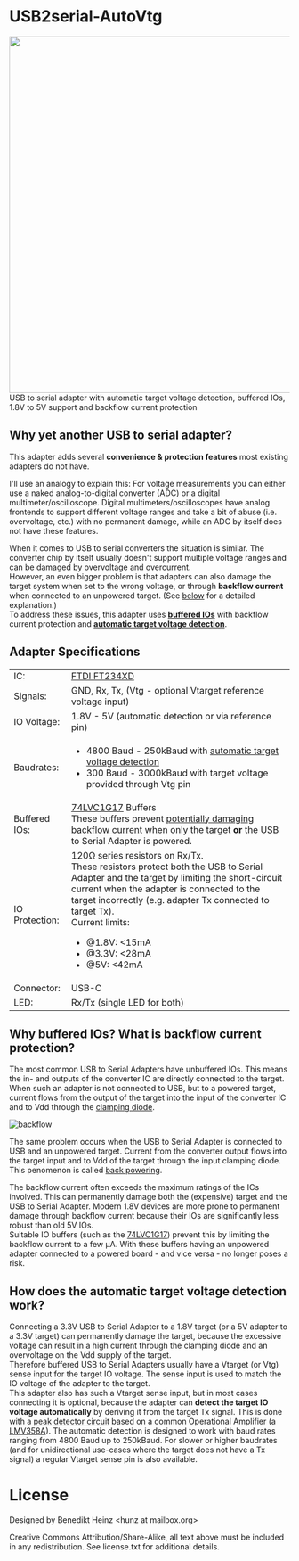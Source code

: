 # USB2serial-AutoVtg
<img src="https://user-images.githubusercontent.com/198567/280999817-36e1963b-0e59-43e5-ac5e-20795e093492.jpg" width="640"><br>
USB to serial adapter with automatic target voltage detection, buffered IOs, 1.8V to 5V support and backflow current protection

## Why yet another USB to serial adapter?
This adapter adds several **convenience & protection features** most existing adapters do not have.

I'll use an analogy to explain this: For voltage measurements you can either use a naked analog-to-digital converter (ADC) or a digital multimeter/oscilloscope.
Digital multimeters/oscilloscopes have analog frontends to support different voltage ranges and take a bit of abuse (i.e. overvoltage, etc.) with no permanent damage, while an ADC by itself does not have these features.

When it comes to USB to serial converters the situation is similar. The converter chip by itself usually doesn't support multiple voltage ranges and can be damaged by overvoltage and overcurrent.  
However, an even bigger problem is that adapters can also damage the target system when set to the wrong voltage, or through **backflow current** when connected to an unpowered target. (See [below](#backflow_current) for a detailed explanation.)  
To address these issues, this adapter uses **[buffered IOs](#backflow_current)** with backflow current protection and **[automatic target voltage detection](autovtg)**.

## Adapter Specifications
<table class="table table-striped">
  <tbody class="table-group-divider">
    <tr>
      <td class="td1">IC:</td>
      <td><a href="https://ftdichip.com/products/ft234xd/">FTDI FT234XD</a></td>
    </tr>
    <tr>
      <td class="td1">Signals:</td>
      <td>GND, Rx, Tx, (Vtg - optional Vtarget reference voltage input)</td>
    </tr>
    <tr>
      <td class="td1">IO Voltage:</td>
      <td>1.8V - 5V (automatic detection or via reference pin)</td>
    </tr>
    <tr>
      <td class="td1">Baudrates:</td>
      <td>
		  <ul>
		  <li>4800 Baud - 250kBaud with <a href="#autovtg" class="link-primary">automatic target voltage detection</a></li>
		  <li>300 Baud - 3000kBaud with target voltage provided through Vtg pin</li>
		  </ul>
      </td>
    </tr>
    <tr>
      <td class="td1">Buffered IOs:</td>
      <td><a href="https://assets.nexperia.com/documents/data-sheet/74LVC1G17.pdf">74LVC1G17</a> Buffers<br>
      These buffers prevent <a href="#backflow_current" class="link-primary">potentially damaging backflow current</a> when only the target <b>or</b> the USB to Serial Adapter is powered.
      </td>
    </tr>
    <tr>
      <td class="td1">IO Protection:</td>
      <td>120Ω series resistors on Rx/Tx.<br>
      These resistors protect both the USB to Serial Adapter and the target by limiting the short-circuit current 
      when the adapter is connected to the target incorrectly (e.g. adapter Tx connected to target Tx).<br>
      Current limits:
      <ul>
      <li>@1.8V: &lt;15mA</li>
      <li>@3.3V: &lt;28mA</li>
      <li>@5V: &lt;42mA</li>
      </ul>
      </td>
    </tr>
    <tr>
      <td class="td1">Connector:</td>
      <td>USB-C</td>
    </tr>
    <tr>
      <td class="td1">LED:</td>
      <td>Rx/Tx (single LED for both)</td>
    </tr>
</tbody>
</table>

<a id="backflow_current"></a>
## Why buffered IOs? What is backflow current protection?
The most common USB to Serial Adapters have unbuffered IOs. This means the in- and outputs of the converter IC are
directly connected to the target. When such an adapter is not connected to USB, but to a powered target, current flows
from the output of the target into the input of the converter IC and to Vdd through the 
<a href="https://electronics.stackexchange.com/questions/179450/power-and-ground-clamp-diodes-in-cmos-io-buffer">
clamping diode</a>.  
  
![backflow](https://github.com/znuh/usb2serial-autovtg/assets/198567/0968fbaf-4c8f-41ee-8fd6-8c0b365975ac)  
  
The same problem occurs when the USB to Serial Adapter is connected to USB and an unpowered target. Current from the
converter output flows into the target input and to Vdd of the target through the input clamping diode.
This penomenon is called
<a href="https://e2e.ti.com/blogs_/b/analogwire/posts/back-powering-why-are-the-lights-on-when-the-power-is-off">
back powering</a>.

The backflow current often exceeds the maximum ratings of the ICs involved. This can permanently damage both the 
(expensive) target and the USB to Serial Adapter. Modern 1.8V devices are more prone to permanent damage through
backflow current because their IOs are significantly less robust than old 5V IOs.<br>
Suitable IO buffers (such as the <a href="https://assets.nexperia.com/documents/data-sheet/74LVC1G17.pdf">74LVC1G17</a>)
prevent this by limiting the backflow current to a few µA.
With these buffers having an unpowered adapter connected to a powered board - and vice versa - no longer poses a risk.

<a id="autovtg"></a>
## How does the automatic target voltage detection work?
Connecting a 3.3V USB to Serial Adapter to a 1.8V target (or a 5V adapter to a 3.3V target) can permanently damage
the target, because the excessive voltage can result in a high current through the clamping diode and an overvoltage
on the Vdd supply of the target.<br>
Therefore buffered USB to Serial Adapters usually have a Vtarget (or Vtg) sense input for the target IO voltage.
The sense input is used to match the IO voltage of the adapter to the target.<br>
This adapter also has such a Vtarget sense input, but in most cases connecting it is optional, because the adapter
can <b>detect the target IO voltage automatically</b> by deriving it from the target Tx signal.
This is done with a <a href="https://www.analog.com/en/technical-articles/ltc6244-high-speed-peak-detector.html">
peak detector circuit</a> based on a common Operational Amplifier (a <a href="https://www.ti.com/product/LMV358A">LMV358A</a>). The automatic detection is designed to work with baud rates ranging from 4800 Baud up to 250kBaud.
For slower or higher baudrates (and for unidirectional use-cases where the target does not have a Tx signal) 
a regular Vtarget sense pin is also available.

# License
Designed by Benedikt Heinz &lt;hunz at mailbox.org&gt;

Creative Commons Attribution/Share-Alike, all text above must be included in any redistribution. See license.txt for additional details.
